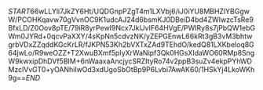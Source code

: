 $START$66wLLYli7JkZY6Ht/UQDGnpPZgT4m1LXVbj6/iJ0iYU8MBHZlYBGgwW/PCOHKqavw70gVvnOC9K1udcAJ24d6bsmKJ0DBeiD4bd4ZWIwzcTsRe9BfxLD/Z0Oov8pTE/79iR8yrPewI9Ncx7JklJvIF64HVgE/PWIRy8s7jPbQW1ebGWm0JYRd+0qcvPaXXY/4sKpNn5cdvzNK/yZEPGEnwL66kRt3gB3vM3bhtwgrbVDxZZqddKGcKrLR/fJKPN53Kh2bVXTxZAd9TEhdO/kedQ81LXKbeloq8G64jwLo/R9weOZZ+T2XwuBXmf5pIyXrWaNipf3Qk0HGsXIdaWO60RMp8SngW9kwxipDhDVf5BIM+6nWaaxaAncjycSRZItyRo74v2ppB3suZv4ekpPYhWDMzclVvGT0+yOANhilwOd3xdUgoSbOtBp9P6Lvbi7AwAK60/1HSkYj4LkoWKh9g==$END$